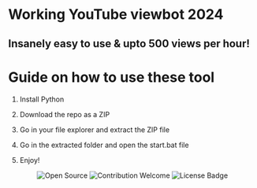# Working YouTube viewbot 2024

## Insanely easy to use & upto 500 views per hour! 
 
# Guide on how to use these tool

1. Install Python  
 
2. Download the repo as a ZIP 

3. Go in your file explorer and extract the ZIP file

4. Go in the extracted folder and open the start.bat file  

5. Enjoy! 
 
<p align="center"> 
  <img src="https://badges.frapsoft.com/os/v1/open-source.svg?v=103" alt="Open Source">
  <img src="https://img.shields.io/badge/contributions-welcome-brightgreen.svg?style=flat" alt="Contribution Welcome"> 
  <img src="https://img.shields.io/badge/License-GPLv3-blue.svg" alt="License Badge">
</p> 